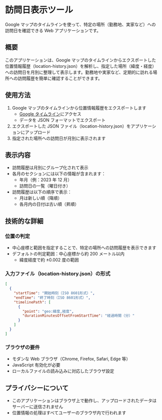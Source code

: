 # 訪問日表示ツール

Google マップのタイムラインを使って、特定の場所（勤務地、実家など）への訪問日を確認できる Web アプリケーションです。

## 概要

このアプリケーションは、Google マップのタイムラインからエクスポートした位置情報履歴（location-history.json）を解析し、指定した場所（緯度・経度）への訪問日を月別に整理して表示します。勤務地や実家など、定期的に訪れる場所への訪問履歴を簡単に確認することができます。

## 使用方法

1. Google マップのタイムラインから位置情報履歴をエクスポートします
   - [Google タイムライン](https://timeline.google.com)にアクセス
   - データを JSON フォーマットでエクスポート
2. エクスポートした JSON ファイル（location-history.json）をアプリケーションにアップロード
3. 指定された場所への訪問日が月別に表示されます

## 表示内容

- 訪問履歴は月別にグループ化されて表示
- 各月のセクションには以下の情報が含まれます：
  - 年月（例：2023 年 12 月）
  - 訪問日の一覧（曜日付き）
- 訪問履歴は以下の順序で表示：
  - 月は新しい順（降順）
  - 各月内の日付は古い順（昇順）

## 技術的な詳細

### 位置の判定

- 中心座標と範囲を指定することで、特定の場所への訪問履歴を表示できます
- デフォルトの判定範囲：中心座標から約 200 メートル以内
  - 緯度経度で約 ±0.002 度の範囲

### 入力ファイル（location-history.json）の形式

```json
[
  {
    "startTime": "開始時刻（ISO 8601形式）",
    "endTime": "終了時刻（ISO 8601形式）",
    "timelinePath": [
      {
        "point": "geo:緯度,経度",
        "durationMinutesOffsetFromStartTime": "経過時間（分）"
      }
    ]
  }
]
```

### ブラウザの要件

- モダンな Web ブラウザ（Chrome, Firefox, Safari, Edge 等）
- JavaScript 有効化が必要
- ローカルファイルの読み込みに対応したブラウザ設定

## プライバシーについて

- このアプリケーションはブラウザ上で動作し、アップロードされたデータはサーバーに送信されません
- 位置情報の処理はすべてユーザーのブラウザ内で行われます
